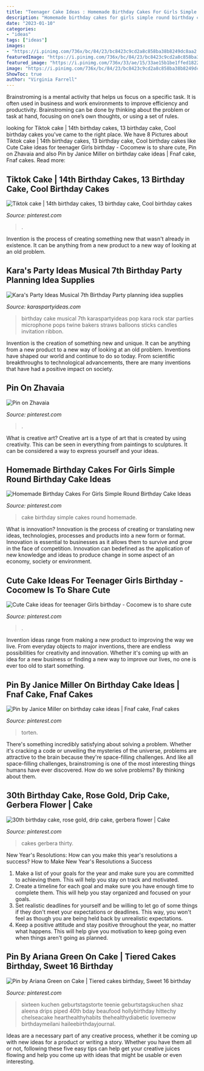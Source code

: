 ```yaml
---
title: "Teenager Cake Ideas : Homemade Birthday Cakes For Girls Simple Round Birthday Cake Ideas"
description: "Homemade birthday cakes for girls simple round birthday cake ideas"
date: "2023-01-10"
categories:
- "ideas"
tags: ["ideas"]
images:
- "https://i.pinimg.com/736x/bc/84/23/bc8423c9cd2a8c858ba38b8249dc8aa2.jpg"
featuredImage: "https://i.pinimg.com/736x/bc/84/23/bc8423c9cd2a8c858ba38b8249dc8aa2.jpg"
featured_image: "https://i.pinimg.com/736x/33/ae/15/33ae15b1be1ffed1822944bb125b24c4.jpg"
image: "https://i.pinimg.com/736x/bc/84/23/bc8423c9cd2a8c858ba38b8249dc8aa2.jpg"
ShowToc: true
author: "Virginia Farrell"
---
```



Brainstroming is a mental activity that helps us focus on a specific task. It is often used in business and work environments to improve efficiency and productivity. Brainstroming can be done by thinking about the problem or task at hand, focusing on one’s own thoughts, or using a set of rules.

	

		
looking for Tiktok cake | 14th birthday cakes, 13 birthday cake, Cool birthday cakes you've came to the right place. We have 8 Pictures about Tiktok cake | 14th birthday cakes, 13 birthday cake, Cool birthday cakes like Cute Cake ideas for teenager Girls birthday - Cocomew is to share cute, Pin on Zhavaia and also Pin by Janice Miller on birthday cake ideas | Fnaf cake, Fnaf cakes. Read more:
		
    
## Tiktok Cake | 14th Birthday Cakes, 13 Birthday Cake, Cool Birthday Cakes

<img loading=lazy src="https://i.pinimg.com/736x/33/ae/15/33ae15b1be1ffed1822944bb125b24c4.jpg" onerror="this.onerror=null;this.src='https://tse3.mm.bing.net/th?id=OIP.T-Xrm5kgog9_oGnz43VCggHaHa&amp;pid=15.1';" alt="Tiktok cake | 14th birthday cakes, 13 birthday cake, Cool birthday cakes">

_Source: pinterest.com_

>. 

	

Invention is the process of creating something new that wasn't already in existence. It can be anything from a new product to a new way of looking at an old problem. 

    
## Kara&#039;s Party Ideas Musical 7th Birthday Party Planning Idea Supplies

<img loading=lazy src="http://www.karaspartyideas.com/wp-content/uploads/2013/05/Music-Party-18.jpg" onerror="this.onerror=null;this.src='https://tse1.mm.bing.net/th?id=OIP.0Uag_SwEwU5KBaHW0nORTAHaLH&amp;pid=15.1';" alt="Kara&#039;s Party Ideas Musical 7th Birthday Party planning idea supplies">

_Source: karaspartyideas.com_

>birthday cake musical 7th karaspartyideas pop kara rock star parties microphone pops twine bakers straws balloons sticks candles invitation ribbon. 

	

Invention is the creation of something new and unique. It can be anything from a new product to a new way of looking at an old problem. Inventions have shaped our world and continue to do so today. From scientific breakthroughs to technological advancements, there are many inventions that have had a positive impact on society.

    
## Pin On Zhavaia

<img loading=lazy src="https://i.pinimg.com/originals/3c/34/30/3c343081837618f5c7436e841cc18e8d.jpg" onerror="this.onerror=null;this.src='https://tse3.mm.bing.net/th?id=OIP.U3hlzhgz0-_yBOdGWL9nsQHaNK&amp;pid=15.1';" alt="Pin on Zhavaia">

_Source: pinterest.com_

>. 

	

What is creative art?
Creative art is a type of art that is created by using creativity. This can be seen in everything from paintings to sculptures. It can be considered a way to express yourself and your ideas.

    
## Homemade Birthday Cakes For Girls Simple Round Birthday Cake Ideas

<img loading=lazy src="https://i.pinimg.com/736x/71/a0/d7/71a0d7b0280c11f38f677522cb8f8c8a.jpg" onerror="this.onerror=null;this.src='https://tse3.mm.bing.net/th?id=OIP.zQs4nBwrpXLSqr1Y3qZnEwHaLK&amp;pid=15.1';" alt="Homemade Birthday Cakes For Girls Simple Round Birthday Cake Ideas">

_Source: pinterest.com_

>cake birthday simple cakes round homemade. 

	

What is innovation?
Innovation is the process of creating or translating new ideas, technologies, processes and products into a new form or format. Innovation is essential to businesses as it allows them to survive and grow in the face of competition. Innovation can bedefined as the application of new knowledge and ideas to produce change in some aspect of an economy, society or environment.

    
## Cute Cake Ideas For Teenager Girls Birthday - Cocomew Is To Share Cute

<img loading=lazy src="https://i.pinimg.com/736x/35/fa/4e/35fa4e168b7ff539ef184733c3b4e6ca.jpg" onerror="this.onerror=null;this.src='https://tse3.mm.bing.net/th?id=OIP.r_kr0euzUjwFeSE5c8aTMAHaIN&amp;pid=15.1';" alt="Cute Cake ideas for teenager Girls birthday - Cocomew is to share cute">

_Source: pinterest.com_

>. 

	

Invention ideas range from making a new product to improving the way we live. From everyday objects to major inventions, there are endless possibilities for creativity and innovation. Whether it's coming up with an idea for a new business or finding a new way to improve our lives, no one is ever too old to start something.

    
## Pin By Janice Miller On Birthday Cake Ideas | Fnaf Cake, Fnaf Cakes

<img loading=lazy src="https://i.pinimg.com/736x/bc/84/23/bc8423c9cd2a8c858ba38b8249dc8aa2.jpg" onerror="this.onerror=null;this.src='https://tse2.mm.bing.net/th?id=OIP.YzOUHKRhT99r9XN1TOzWqAHaNK&amp;pid=15.1';" alt="Pin by Janice Miller on birthday cake ideas | Fnaf cake, Fnaf cakes">

_Source: pinterest.com_

>torten. 

	

There's something incredibly satisfying about solving a problem. Whether it's cracking a code or unveiling the mysteries of the universe, problems are attractive to the brain because they're space-filling challenges. And like all space-filling challenges, brainstroming is one of the most interesting things humans have ever discovered. How do we solve problems? By thinking about them.

    
## 30th Birthday Cake, Rose Gold, Drip Cake, Gerbera Flower | Cake

<img loading=lazy src="https://i.pinimg.com/736x/c3/69/c8/c369c86f980132a214ab5c87f1dbbef7.jpg" onerror="this.onerror=null;this.src='https://tse2.mm.bing.net/th?id=OIP.q6WtSCobkGZjzEsjaBEH8wHaKh&amp;pid=15.1';" alt="30th birthday cake, rose gold, drip cake, gerbera flower | Cake">

_Source: pinterest.com_

>cakes gerbera thirty. 

	

New Year's Resolutions: How can you make this year's resolutions a success?
How to Make New Year's Resolutions a Success
1. Make a list of your goals for the year and make sure you are committed to achieving them. This will help you stay on track and motivated.
2. Create a timeline for each goal and make sure you have enough time to complete them. This will help you stay organized and focused on your goals.
3. Set realistic deadlines for yourself and be willing to let go of some things if they don't meet your expectations or deadlines. This way, you won't feel as though you are being held back by unrealistic expectations.
4. Keep a positive attitude and stay positive throughout the year, no matter what happens. This will help give you motivation to keep going even when things aren't going as planned.

    
## Pin By Ariana Green On Cake | Tiered Cakes Birthday, Sweet 16 Birthday

<img loading=lazy src="https://i.pinimg.com/736x/b0/d5/a5/b0d5a5178258f3c7f3f7b07f39489c6e.jpg" onerror="this.onerror=null;this.src='https://tse2.mm.bing.net/th?id=OIP.3WcbGyClu21ypnZXzS-8ZAHaIg&amp;pid=15.1';" alt="Pin by Ariana Green on Cake | Tiered cakes birthday, Sweet 16 birthday">

_Source: pinterest.com_

>sixteen kuchen geburtstagstorte teenie geburtstagskuchen shaz aleena drips piped 40th bday beaufood hollybirthday hittechy chelseacake hearthealthyhabits thehealthydiabetic lovemeow birthdaymeilani haileebirthdayjournal. 

	

Ideas are a necessary part of any creative process, whether it be coming up with new ideas for a product or writing a story. Whether you have them all or not, following these five easy tips can help get your creative juices flowing and help you come up with ideas that might be usable or even interesting.

